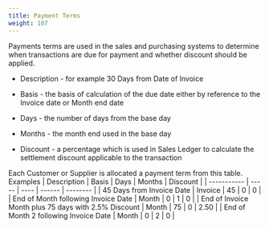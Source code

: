 ```yaml
---
title: Payment Terms
weight: 107
---
```


Payments terms are used in the sales and purchasing systems to determine when transactions are due for payment and whether discount should be applied.

* Description - for example 30 Days from Date of Invoice

* Basis - the basis of calculation of the due date either by reference to the Invoice date or Month end date

* Days - the number of days from the base day

* Months - the month end used in the base day

* Discount - a percentage which is used in Sales Ledger to calculate the settlement discount applicable to the transaction

Each Customer or Supplier is allocated a payment term from this table. Examples
 | Description                                          | Basis   | Days | Months | Discount |
 | -----------                                          | -----   | ---- | ------ | -------- |
 | 45 Days from Invoice Date                            | Invoice | 45   | 0      | 0        |
 | End of Month following Invoice Date                  | Month   | 0    | 1      | 0        |
 | End of Invoice Month plus 75 days with 2.5% Discount | Month   | 75   | 0      | 2.50     |
 | End of Month 2 following Invoice Date                | Month   | 0    | 2      | 0        |
